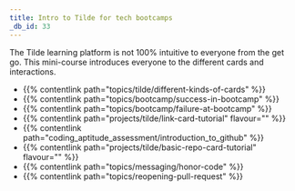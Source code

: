 ```yaml
---
title: Intro to Tilde for tech bootcamps
_db_id: 33
---
```


The Tilde learning platform is not 100% intuitive to everyone from the get go. This mini-course introduces everyone to the different cards and interactions.

- {{% contentlink path="topics/tilde/different-kinds-of-cards" %}}
- {{% contentlink path="topics/bootcamp/success-in-bootcamp" %}}
- {{% contentlink path="topics/bootcamp/failure-at-bootcamp" %}}
- {{% contentlink path="projects/tilde/link-card-tutorial" flavour="" %}}
- {{% contentlink path="coding_aptitude_assessment/introduction_to_github" %}}
- {{% contentlink path="projects/tilde/basic-repo-card-tutorial" flavour="" %}}
- {{% contentlink path="topics/messaging/honor-code" %}}
- {{% contentlink path="topics/reopening-pull-request" %}}


